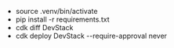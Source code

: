 - source .venv/bin/activate
- pip install -r requirements.txt
- cdk diff DevStack
- cdk deploy DevStack --require-approval never
